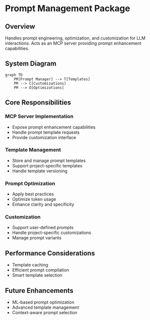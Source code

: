 # Prompt Management Package

## Overview

Handles prompt engineering, optimization, and customization for LLM interactions. Acts as an MCP server providing prompt enhancement capabilities.

## System Diagram

```mermaid
graph TD
    PM[Prompt Manager] --> T[Templates]
    PM --> C[Customizations]
    PM --> O[Optimizations]
```

## Core Responsibilities

### MCP Server Implementation

- Expose prompt enhancement capabilities
- Handle prompt template requests
- Provide customization interface

### Template Management

- Store and manage prompt templates
- Support project-specific templates
- Handle template versioning

### Prompt Optimization

- Apply best practices
- Optimize token usage
- Enhance clarity and specificity

### Customization

- Support user-defined prompts
- Handle project-specific customizations
- Manage prompt variants

## Performance Considerations

- Template caching
- Efficient prompt compilation
- Smart template selection

## Future Enhancements

- ML-based prompt optimization
- Advanced template management
- Context-aware prompt selection
